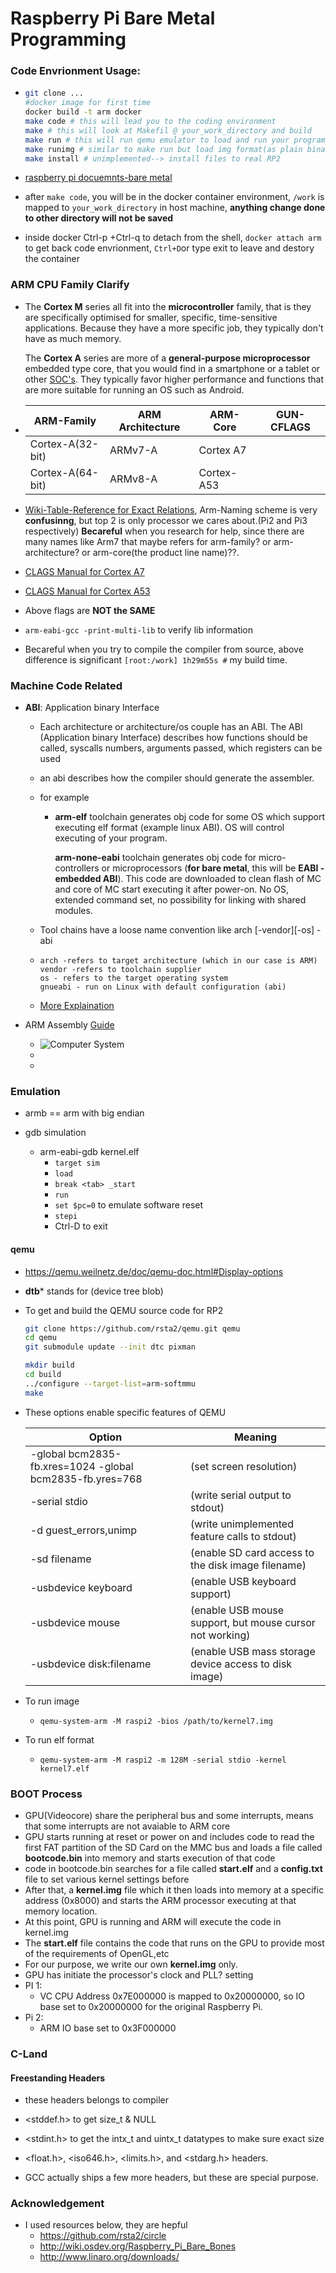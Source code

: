 # Raspberry Pi Bare Metal Programming



### Code Envrionment Usage:

- ```bash
  git clone ...
  #docker image for first time 
  docker build -t arm docker
  make code # this will lead you to the coding environment
  make # this will look at Makefil @ your_work_directory and build
  make run # this will run qemu emulator to load and run your program
  make runimg # similar to make run but load img format(as plain binary)
  make install # unimplemented--> install files to real RP2 
  ```

- [raspberry pi docuemnts-bare metal](https://www.raspberrypi.org/forums/viewtopic.php?f=72&t=72260)

- after `make code`, you will be in the docker container environment, `/work` is mapped to `your_work_directory` in host machine, **anything change done to other directory will not be saved**

- inside docker Ctrl-p +Ctrl-q to detach from the shell, `docker attach arm` to get back code envrionment, `Ctrl+D`or type exit to leave and destory the container 



###  ARM CPU Family Clarify

- The **Cortex M** series all fit into the **microcontroller** family, that is they are specifically optimised for smaller, specific, time-sensitive applications. Because they have a more specific job, they typically don't have as much memory.

  The **Cortex A** series are more of a **general-purpose microprocessor** embedded type core, that you would find in a smartphone or a tablet or other [SOC's](https://en.wikipedia.org/wiki/System_on_a_chip). They typically favor higher performance and functions that are more suitable for running an OS such as Android.

- | ARM-Family       | ARM Architecture | ARM-Core   | GUN-CFLAGS |
  | ---------------- | ---------------- | ---------- | ---------- |
  | Cortex-A(32-bit) | ARMv7-A          | Cortex A7  |            |
  | Cortex-A(64-bit) | ARMv8-A          | Cortex-A53 |            |

- [Wiki-Table-Reference for Exact Relations](https://en.wikipedia.org/wiki/List_of_ARM_microarchitectures), Arm-Naming scheme is very **confusinng**, but top 2 is only processor we cares about.(Pi2 and Pi3 respectively) **Becareful** when you research for help, since there are many names like Arm7 that maybe refers for arm-family? or arm-architecture? or arm-core(the product line name)??.

- [CLAGS Manual for Cortex A7](https://gcc.gnu.org/onlinedocs/gcc/ARM-Options.html)

- [CLAGS Manual for Cortex A53](https://gcc.gnu.org/onlinedocs/gcc/AArch64-Options.htmll)

- Above flags are **NOT the SAME**

- `arm-eabi-gcc -print-multi-lib` to verify lib information

- Becareful when you try to compile the compiler from source, above difference is significant `[root:/work] 1h29m55s #` my build time.

### Machine Code Related

- **ABI**: Application binary Interface

  - Each architecture or architecture/os couple has an ABI. The ABI (Application binary Interface) describes how functions should be called, syscalls numbers, arguments passed, which registers can be used

  - an abi describes how the compiler should generate the assembler.

  - for example

    - **arm-elf** toolchain generates obj code for some OS which support executing elf format (example linux ABI). OS will control executing of your program.

      **arm-none-eabi** toolchain generates obj code for micro-controllers or microprocessors (**for bare metal**, this will be **EABI - embedded ABI**). This code are downloaded to clean flash of MC and core of MC start executing it after power-on. No OS, extended command set, no possibility for linking with shared modules.

  - Tool chains have a loose name convention like arch [-vendor][-os] - abi

  - ```
    arch -refers to target architecture (which in our case is ARM)
    vendor -refers to toolchain supplier
    os - refers to the target operating system
    gnueabi - run on Linux with default configuration (abi) 
    ```

  - [More Explaination](https://community.nxp.com/thread/313490)

- ARM Assembly [Guide](http://www.peter-cockerell.net/aalp/html/frames.html)

  - ![Computer System](http://www.peter-cockerell.net/aalp/html/images/fig1-1-hi.jpg)
  - ​
  - ​

### Emulation

- armb == arm with big endian

- gdb simulation

  - arm-eabi-gdb kernel.elf
    - `target sim`
    - `load`
    - `break <tab> _start`
    - `run`
    - `set $pc=0` to emulate software reset
    - `stepi`
    - Ctrl-D to exit
#### qemu

-  https://qemu.weilnetz.de/doc/qemu-doc.html#Display-options

  - **dtb*** stands for (device tree blob)

  - To get and build the QEMU source code for RP2

    ```bash
    git clone https://github.com/rsta2/qemu.git qemu
    cd qemu
    git submodule update --init dtc pixman

    mkdir build
    cd build
    ../configure --target-list=arm-softmmu
    make
    ```

  - These options enable specific features of QEMU

    | Option                                   | Meaning                                  |
    | ---------------------------------------- | ---------------------------------------- |
    | -global bcm2835-fb.xres=1024 -global bcm2835-fb.yres=768 | (set screen resolution)                  |
    | -serial stdio                            | (write serial output to stdout)          |
    | -d guest_errors,unimp                    | (write unimplemented feature calls to stdout) |
    | -sd filename                             | (enable SD card access to the disk image filename) |
    | -usbdevice keyboard                      | (enable USB keyboard support)            |
    | -usbdevice mouse                         | (enable USB mouse support, but mouse cursor not working) |
    | -usbdevice disk:filename                 | (enable USB mass storage device access to disk image) |

  - To run image 

    - `qemu-system-arm -M raspi2 -bios /path/to/kernel7.img`

  - To run elf format

    - `qemu-system-arm -M raspi2 -m 128M -serial stdio -kernel kernel7.elf`


### BOOT Process

- GPU(Videocore) share the peripheral bus and some interrupts, means that some interrupts are not avaiable to ARM core
- GPU starts running at reset or power on and includes code to read the first FAT partition of
  the SD Card on the MMC bus and loads a file called **bootcode.bin** into memory and starts execution of that code
- code in bootcode.bin searches for a file  called **start.elf** and a **config.txt** file to set various kernel settings before 
- After that, a **kernel.img** file which it then loads into memory at a specific address (0x8000) and starts the ARM processor executing at that memory location.
- At this point, GPU is running and ARM will execute the code in kernel.img
- The **start.elf** file contains the code that runs on the GPU to provide most of the requirements of OpenGL,etc
- For our purpose, we write our own **kernel.img** only.
- GPU has initiate the processor's clock and PLL? setting
- PI 1:
  - VC CPU Address 0x7E000000 is mapped to 0x20000000, so IO base set to 0x20000000 for the original Raspberry Pi.
- Pi 2:
  - ARM IO base set to 0x3F000000 

### C-Land

#### Freestanding Headers

- these headers belongs to compiler


- <stddef.h> to get size_t & NULL 
- <stdint.h> to get the intx_t and uintx_t datatypes to make sure exact size 
- <float.h>, <iso646.h>, <limits.h>, and <stdarg.h> headers.
- GCC actually ships a few more headers, but these are special purpose.


### Acknowledgement

- I used resources below, they are hepful
  - https://github.com/rsta2/circle
  - http://wiki.osdev.org/Raspberry_Pi_Bare_Bones
  - http://www.linaro.org/downloads/


